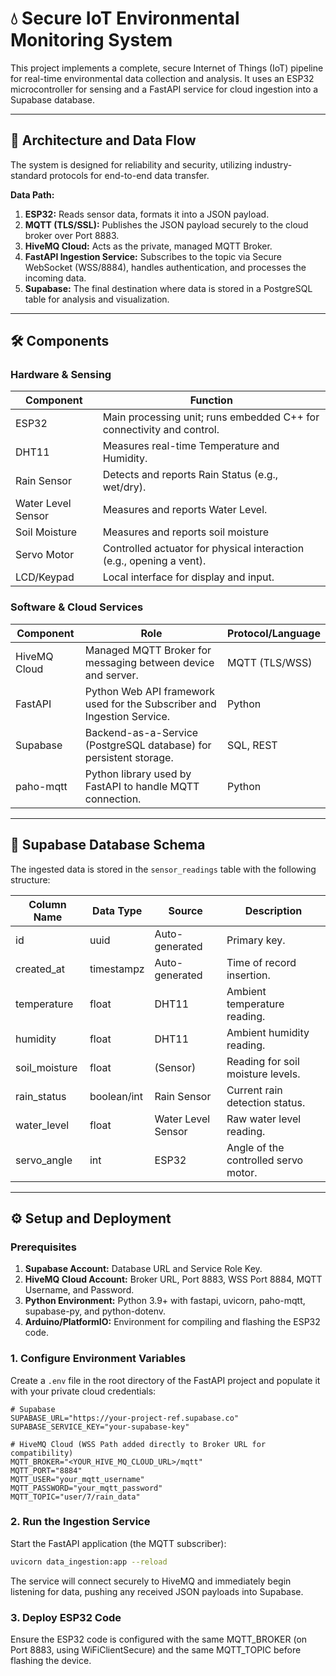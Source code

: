 # 💧 Secure IoT Environmental Monitoring System

This project implements a complete, secure Internet of Things (IoT) pipeline for real-time environmental data collection and analysis. It uses an ESP32 microcontroller for sensing and a FastAPI service for cloud ingestion into a Supabase database.

---

## 🚀 Architecture and Data Flow
The system is designed for reliability and security, utilizing industry-standard protocols for end-to-end data transfer.

**Data Path:**
1. **ESP32:** Reads sensor data, formats it into a JSON payload.
2. **MQTT (TLS/SSL):** Publishes the JSON payload securely to the cloud broker over Port 8883.
3. **HiveMQ Cloud:** Acts as the private, managed MQTT Broker.
4. **FastAPI Ingestion Service:** Subscribes to the topic via Secure WebSocket (WSS/8884), handles authentication, and processes the incoming data.
5. **Supabase:** The final destination where data is stored in a PostgreSQL table for analysis and visualization.

---

## 🛠️ Components

### Hardware & Sensing
| Component         | Function                                              |
|-------------------|------------------------------------------------------|
| ESP32             | Main processing unit; runs embedded C++ for connectivity and control. |
| DHT11             | Measures real-time Temperature and Humidity.         |
| Rain Sensor       | Detects and reports Rain Status (e.g., wet/dry).     |
| Water Level Sensor| Measures and reports Water Level.                    |
| Soil Moisture     | Measures and reports soil moisture                   |
| Servo Motor       | Controlled actuator for physical interaction (e.g., opening a vent). |
| LCD/Keypad        | Local interface for display and input.               |

### Software & Cloud Services
| Component      | Role                                              | Protocol/Language |
|----------------|---------------------------------------------------|-------------------|
| HiveMQ Cloud   | Managed MQTT Broker for messaging between device and server. | MQTT (TLS/WSS)  |
| FastAPI        | Python Web API framework used for the Subscriber and Ingestion Service. | Python           |
| Supabase       | Backend-as-a-Service (PostgreSQL database) for persistent storage. | SQL, REST         |
| paho-mqtt      | Python library used by FastAPI to handle MQTT connection. | Python           |

---

## 💾 Supabase Database Schema
The ingested data is stored in the `sensor_readings` table with the following structure:

| Column Name   | Data Type     | Source         | Description                       |
|---------------|--------------|---------------|-----------------------------------|
| id            | uuid         | Auto-generated| Primary key.                      |
| created_at    | timestampz   | Auto-generated| Time of record insertion.         |
| temperature   | float        | DHT11         | Ambient temperature reading.      |
| humidity      | float        | DHT11         | Ambient humidity reading.         |
| soil_moisture | float        | (Sensor)      | Reading for soil moisture levels. |
| rain_status   | boolean/int  | Rain Sensor   | Current rain detection status.    |
| water_level   | float        | Water Level Sensor | Raw water level reading.     |
| servo_angle   | int          | ESP32         | Angle of the controlled servo motor. |

---

## ⚙️ Setup and Deployment

### Prerequisites
1. **Supabase Account:** Database URL and Service Role Key.
2. **HiveMQ Cloud Account:** Broker URL, Port 8883, WSS Port 8884, MQTT Username, and Password.
3. **Python Environment:** Python 3.9+ with fastapi, uvicorn, paho-mqtt, supabase-py, and python-dotenv.
4. **Arduino/PlatformIO:** Environment for compiling and flashing the ESP32 code.

### 1. Configure Environment Variables
Create a `.env` file in the root directory of the FastAPI project and populate it with your private cloud credentials:
```env
# Supabase
SUPABASE_URL="https://your-project-ref.supabase.co"
SUPABASE_SERVICE_KEY="your-supabase-key"

# HiveMQ Cloud (WSS Path added directly to Broker URL for compatibility)
MQTT_BROKER="<YOUR_HIVE_MQ_CLOUD_URL>/mqtt" 
MQTT_PORT="8884" 
MQTT_USER="your_mqtt_username" 
MQTT_PASSWORD="your_mqtt_password"
MQTT_TOPIC="user/7/rain_data"
```

### 2. Run the Ingestion Service
Start the FastAPI application (the MQTT subscriber):
```bash
uvicorn data_ingestion:app --reload
```
The service will connect securely to HiveMQ and immediately begin listening for data, pushing any received JSON payloads into Supabase.

### 3. Deploy ESP32 Code
Ensure the ESP32 code is configured with the same MQTT_BROKER (on Port 8883, using WiFiClientSecure) and the same MQTT_TOPIC before flashing the device.
